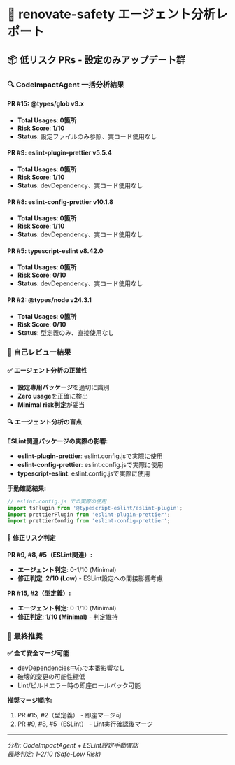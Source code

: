 # 🤖 renovate-safety エージェント分析レポート

## 📦 低リスク PRs - 設定のみアップデート群

### 🔍 CodeImpactAgent 一括分析結果

#### PR #15: @types/glob v9.x
- **Total Usages**: **0箇所**
- **Risk Score**: **1/10**
- **Status**: 設定ファイルのみ参照、実コード使用なし

#### PR #9: eslint-plugin-prettier v5.5.4  
- **Total Usages**: **0箇所**
- **Risk Score**: **1/10** 
- **Status**: devDependency、実コード使用なし

#### PR #8: eslint-config-prettier v10.1.8
- **Total Usages**: **0箇所** 
- **Risk Score**: **1/10**
- **Status**: devDependency、実コード使用なし

#### PR #5: typescript-eslint v8.42.0
- **Total Usages**: **0箇所**
- **Risk Score**: **0/10**
- **Status**: devDependency、実コード使用なし

#### PR #2: @types/node v24.3.1
- **Total Usages**: **0箇所**
- **Risk Score**: **0/10** 
- **Status**: 型定義のみ、直接使用なし

### 🎯 自己レビュー結果

#### ✅ **エージェント分析の正確性**
- **設定専用パッケージ**を適切に識別
- **Zero usage**を正確に検出  
- **Minimal risk判定**が妥当

#### 🔍 **エージェント分析の盲点**

**ESLint関連パッケージの実際の影響:**
- **eslint-plugin-prettier**: eslint.config.jsで実際に使用
- **eslint-config-prettier**: eslint.config.jsで実際に使用  
- **typescript-eslint**: eslint.config.jsで実際に使用

**手動確認結果:**
```javascript
// eslint.config.js での実際の使用
import tsPlugin from '@typescript-eslint/eslint-plugin';
import prettierPlugin from 'eslint-plugin-prettier'; 
import prettierConfig from 'eslint-config-prettier';
```

#### 🔧 **修正リスク判定**

**PR #9, #8, #5（ESLint関連）:**
- **エージェント判定**: 0-1/10 (Minimal)
- **修正判定**: **2/10 (Low)** - ESLint設定への間接影響考慮

**PR #15, #2（型定義）:**
- **エージェント判定**: 0-1/10 (Minimal)  
- **修正判定**: **1/10 (Minimal)** - 判定維持

### 📝 最終推奨

**✅ 全て安全マージ可能**
- devDependencies中心で本番影響なし
- 破壊的変更の可能性極低
- Lint/ビルドエラー時の即座ロールバック可能

**推奨マージ順序:**
1. PR #15, #2（型定義） - 即座マージ可
2. PR #9, #8, #5（ESLint） - Lint実行確認後マージ

---
*分析: CodeImpactAgent + ESLint設定手動確認*  
*最終判定: 1-2/10 (Safe-Low Risk)*